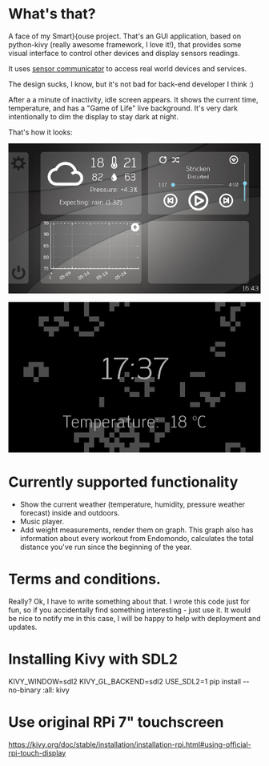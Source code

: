 # What's that?

A face of my Smart}{ouse project. That's an GUI application, based on python-kivy 
(really awesome framework, I love it!), that provides some visual interface to 
control other devices and display sensors readings.

It uses [sensor communicator](https://github.com/Flid/sensor_communicator) 
to access real world devices and services.

The design sucks, I know, but it's not bad for back-end developer I think :)

After a a minute of inactivity, idle screen appears. It shows the current time, 
temperature, and has a "Game of Life" live background.
It's very dark intentionally to dim the display to stay dark at night.

That's how it looks:

![Main screen](https://github.com/Flid/SmartHouseUI/raw/master/.docs/main_screen.png "Main Screen")

![Idle screen](https://github.com/Flid/SmartHouseUI/raw/master/.docs/idle_screen.png "Idle Screen")


# Currently supported functionality

* Show the current weather (temperature, humidity, pressure weather forecast) inside 
and outdoors.
* Music player.
* Add weight measurements, render them on graph. This graph also has information about 
  every workout from Endomondo, calculates the total distance you've run since 
  the beginning of the year.


# Terms and conditions.

Really? Ok, I have to write something about that. I wrote this code just for fun, so if 
you accidentally find something interesting - just use it. It would be nice to notify 
me in this case, I will be happy to help with deployment and updates.

# Installing Kivy with SDL2
KIVY_WINDOW=sdl2 KIVY_GL_BACKEND=sdl2 USE_SDL2=1 pip install --no-binary :all: kivy

# Use original RPi 7" touchscreen
https://kivy.org/doc/stable/installation/installation-rpi.html#using-official-rpi-touch-display

